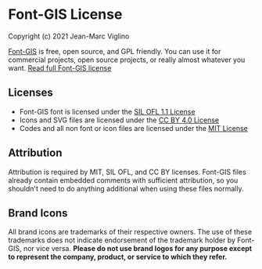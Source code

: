 # Font-GIS License
Copyright (c) 2021 Jean-Marc Viglino

[Font-GIS](https://viglino.github.io/font-gis/) is free, open source, and GPL friendly.
You can use it for commercial projects, open source projects, or really almost whatever you want.
[Read full Font-GIS license](https://github.com/Viglino/font-gis/blob/main/LICENSE.md)

## Licenses

* Font-GIS font is licensed under the [SIL OFL 1.1 License](LICENSE-OFL.md)
* Icons and SVG files are licensed under the [CC BY 4.0 License](LICENSE-CC-BY.md)
* Codes and all non font or icon files are licensed under the [MIT License](LICENSE-MIT.md)

## Attribution
Attribution is required by MIT, SIL OFL, and CC BY licenses. Font-GIS files already
contain embedded comments with sufficient attribution, so you shouldn't need to
do anything additional when using these files normally.

## Brand Icons
All brand icons are trademarks of their respective owners. The use of these
trademarks does not indicate endorsement of the trademark holder by Font-GIS,
nor vice versa. **Please do not use brand logos for any purpose except
to represent the company, product, or service to which they refer.**

